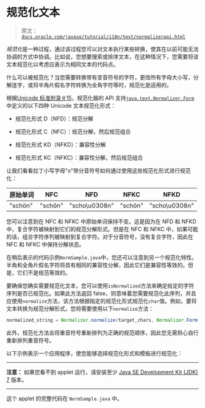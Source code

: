 # 规范化文本

> 原文：[`docs.oracle.com/javase/tutorial/i18n/text/normalizerapi.html`](https://docs.oracle.com/javase/tutorial/i18n/text/normalizerapi.html)

*规范化*是一种过程，通过该过程您可以对文本执行某些转换，使其在以前可能无法协调的方式中协调。比如说，您想要搜索或排序文本，在这种情况下，您需要将该文本规范化以考虑应表示为相同文本的代码点。

什么可以被规范化？当您需要转换带有变音符号的字符，更改所有字母大小写，分解连字，或将半角片假名字符转换为全角字符等时，规范化是适用的。

根据[Unicode 标准附录＃15](http://www.unicode.org/reports/tr15/)，规范化器的 API 支持[`java.text.Normalizer.Form`](https://docs.oracle.com/javase/8/docs/api/java/text/Normalizer.Form.html)中定义的以下四种 Unicode 文本规范化形式：

+   规范化形式 D（NFD）：规范分解

+   规范化形式 C（NFC）：规范分解，然后规范组合

+   规范化形式 KD（NFKD）：兼容性分解

+   规范化形式 KC（NFKC）：兼容性分解，然后规范组合

让我们看看拉丁小写字母"o"带分音符号如何通过使用这些规范化形式进行规范化：

| 原始单词 | NFC | NFD | NFKC | NFKD |
| --- | --- | --- | --- | --- |
| "schön" | "schön" | "scho\u0308n" | "schön" | "scho\u0308n" |

您可以注意到在 NFC 和 NFKC 中原始单词保持不变。这是因为在 NFD 和 NFKD 中，复合字符被映射到它们的规范分解形式。但是在 NFC 和 NFKC 中，如果可能的话，组合字符序列被映射到复合字符。对于分音符号，没有复合字符，因此在 NFC 和 NFKC 中保持分解状态。

在稍后表示的代码示例`NormSample.java`中，您还可以注意到另一个规范化特性。半角和全角片假名字符将具有相同的兼容性分解，因此它们是兼容性等效的。但是，它们不是规范等效的。

要确保您确实需要规范化文本，您可以使用`isNormalized`方法来确定给定的字符序列是否已规范化。如果此方法返回 false，则意味着您需要规范化此序列，并且应使用`normalize`方法，该方法根据指定的规范化形式规范化`char`值。例如，要将文本转换为规范分解形式，您将需要使用以下`normalize`方法：

```java
normalized_string = Normalizer.normalize(target_chars, Normalizer.Form.NFD);

```

此外，规范化方法会将重音符号重新排列为正确的规范顺序，因此您无需担心自行重新排列重音符号。

以下示例表示一个应用程序，使您能够选择规范化形式和模板进行规范化：

<applet code="NormSample" archive="examples/lib/NormSample.jar" width="550" height="230" alt="NormSample applet"><param name="permissions" value="sandbox"></applet>

* * *

**注意：** 如果您看不到 applet 运行，请安装至少 [Java SE Development Kit (JDK) 7](http://www.oracle.com/technetwork/java/javase/downloads/index.html) 版本。

* * *

这个 applet 的完整代码在 `NormSample.java` 中。
